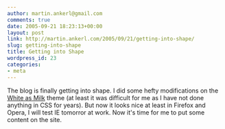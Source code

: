 ```yaml
---
author: martin.ankerl@gmail.com
comments: true
date: 2005-09-21 18:23:13+00:00
layout: post
link: http://martin.ankerl.com/2005/09/21/getting-into-shape/
slug: getting-into-shape
title: Getting into Shape
wordpress_id: 23
categories:
- meta
---
```



	

The blog is finally getting into shape. I did some hefty modifications on the [White as Milk](http://www.azeemazeez.com/stuff/themes/) theme (at least it was difficult for me as I have not done anything in CSS for years). But now it looks nice at least in Firefox and Opera, I will test IE tomorror at work. Now it's time for me to put some content on the site.

